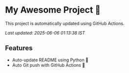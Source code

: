 # My Awesome Project 🚀

This project is automatically updated using GitHub Actions.

_Last updated: 2025-06-06 01:13:38 IST_

## Features
- Auto-update README using Python 🐍
- Auto Git push with GitHub Actions 🤖

